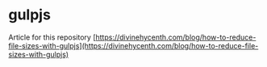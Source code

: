 # gulpjs

Article for this repository [https://divinehycenth.com/blog/how-to-reduce-file-sizes-with-gulpjs](https://divinehycenth.com/blog/how-to-reduce-file-sizes-with-gulpjs)
